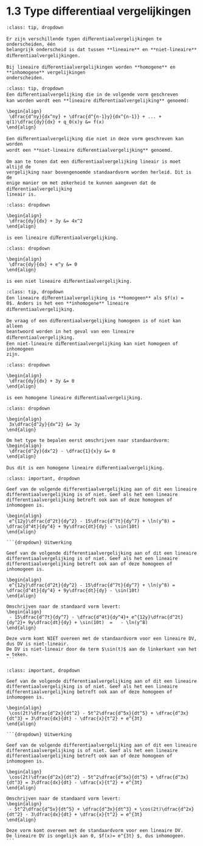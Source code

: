 # 1.3 Type differentiaal vergelijkingen

```{admonition} Theorie
:class: tip, dropdown

Er zijn verschillende typen diﬀerentiaalvergelijkingen te onderscheiden, één
belangrijk onderscheid is dat tussen **lineaire** en **niet-lineaire** diﬀerentiaalvergelijkingen.

Bij lineaire diﬀerentiaalvergelijkingen worden **homogene** en **inhomogene** vergelijkingen
onderscheiden.
```

```{admonition} Theorie: Lineaire en Niet-Lineaire diﬀerentiaalvergelijking
:class: tip, dropdown
Een diﬀerentiaalvergelijking die in de volgende vorm geschreven
kan worden wordt een **lineaire diﬀerentiaalvergelijking** genoemd:

\begin{align}
 \dfrac{d^ny}{dx^ny} + \dfrac{d^{n-1}y}{dx^{n-1}} + ... + q(1)\dfrac{dy}{dx} + q_0(x)y &= f(x)
\end{align}

Een diﬀerentiaalvergelijking die niet in deze vorm geschreven kan worden
wordt een **niet-lineaire diﬀerentiaalvergelijking** genoemd.

Om aan te tonen dat een diﬀerentiaalvergelijking lineair is moet altijd de
vergelijking naar bovengenoemde standaardvorm worden herleid. Dit is de
enige manier om met zekerheid te kunnen aangeven dat de diﬀerentiaalvergelijking
lineair is.
```

```{admonition} Voorbeeld: Lineaire diﬀerentiaalvergelijking
:class: dropdown

\begin{align}
 \dfrac{dy}{dx} + 3y &= 4x^2
\end{align}

is een lineaire diﬀerentiaalvergelijking.
```

```{admonition} Voorbeeld: Niet-lineaire diﬀerentiaalvergelijking
:class: dropdown

\begin{align}
 \dfrac{dy}{dx} + e^y &= 0
\end{align}

is een niet lineaire diﬀerentiaalvergelijking.
```

```{admonition} Theorie: Homogene en inhomogene lineaire diﬀerentiaalvergelijking
:class: tip, dropdown
Een lineaire diﬀerentiaalvergelijking is **homogeen** als $f(x) =
0$. Anders is het een **inhomogene** lineaire diﬀerentiaalvergelijking.

De vraag of een diﬀerentiaalvergelijking homogeen is of niet kan alleen
beantwoord worden in het geval van een lineaire diﬀerentiaalvergelijking.
Een niet-lineaire diﬀerentiaalvergelijking kan niet homogeen of inhomogeen
zijn.
```

```{admonition} Voorbeeld: Homogene lineaire diﬀerentiaalvergelijking
:class: dropdown

\begin{align}
 \dfrac{dy}{dx} + 3y &= 0
\end{align}

is een homogene lineaire diﬀerentiaalvergelijking.
```

```{admonition}
:class: dropdown

\begin{align}
 3x\dfrac{d^2y}{dx^2} &= 3y
\end{align}

Om het type te bepalen eerst omschrijven naar standaardvorm:
\begin{align}
 \dfrac{d^2y}{dx^2} - \dfrac{1}{x}y &= 0
\end{align}

Dus dit is een homogene lineaire diﬀerentiaalvergelijking.
```

````{admonition} Oefening 1
:class: important, dropdown

Geef van de volgende differentiaalvergelijking aan of dit een lineaire differentiaalvergelijking is of niet. Geef als het een lineaire differentiaalvergelijking betreft ook aan of deze homogeen of inhomogeen is.

\begin{align}
 e^{12y}\dfrac{d^2t}{dy^2} - 15\dfrac{d^7t}{dy^7} + \ln(y^8) = \dfrac{d^4t}{dy^4} + 9y\dfrac{dt}{dy} - \sin(10t)
\end{align}

```{dropdown} Uitwerking

Geef van de volgende differentiaalvergelijking aan of dit een lineaire differentiaalvergelijking is of niet. Geef als het een lineaire differentiaalvergelijking betreft ook aan of deze homogeen of inhomogeen is.

\begin{align}
 e^{12y}\dfrac{d^2t}{dy^2} - 15\dfrac{d^7t}{dy^7} + \ln(y^8) = \dfrac{d^4t}{dy^4} + 9y\dfrac{dt}{dy} - \sin(10t)
\end{align}

Omschrijven naar de standaard vorm levert:
\begin{align}
 - 15\dfrac{d^7t}{dy^7} - \dfrac{d^4t}{dy^4}+ e^{12y}\dfrac{d^2t}{dy^2}+ 9y\dfrac{dt}{dy} + \sin(10t)  =   - \ln(y^8)
\end{align}

Deze vorm komt NIET overeen met de standaardvorm voor een lineaire DV, dus DV is niet-lineair.
De DV is niet-lineair door de term $\sin(t)$ aan de linkerkant van het = teken.
```
````

````{admonition} Oefening 2
:class: important, dropdown

Geef van de volgende differentiaalvergelijking aan of dit een lineaire differentiaalvergelijking is of niet. Geef als het een lineaire differentiaalvergelijking betreft ook aan of deze homogeen of inhomogeen is.

\begin{align}
 \cos(2t)\dfrac{d^2x}{dt^2} - 5t^2\dfrac{d^5x}{dt^5} + \dfrac{d^3x}{dt^3} = 3\dfrac{dx}{dt} - \dfrac{x}{t^2} + e^{3t}
\end{align}

```{dropdown} Uitwerking

Geef van de volgende differentiaalvergelijking aan of dit een lineaire differentiaalvergelijking is of niet. Geef als het een lineaire differentiaalvergelijking betreft ook aan of deze homogeen of inhomogeen is.

\begin{align}
 \cos(2t)\dfrac{d^2x}{dt^2} - 5t^2\dfrac{d^5x}{dt^5} + \dfrac{d^3x}{dt^3} = 3\dfrac{dx}{dt} - \dfrac{x}{t^2} + e^{3t}
\end{align}

Omschrijven naar de standaard vorm levert:
\begin{align}
 - 5t^2\dfrac{d^5x}{dt^5} + \dfrac{d^3x}{dt^3} + \cos(2t)\dfrac{d^2x}{dt^2} - 3\dfrac{dx}{dt} + \dfrac{x}{t^2} = e^{3t}
\end{align}

Deze vorm komt overeen met de standaardvorm voor een lineaire DV.
De lineaire DV is ongelijk aan 0, $f(x)= e^{3t} $, dus inhomogeen.
```
````
